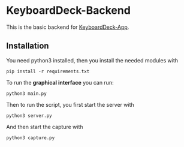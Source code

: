 # KeyboardDeck-Backend

This is the basic backend for [KeyboardDeck-App](https://github.com/FrancescoCaracciolo/KeyboardDeck-App).

## Installation
You need python3 installed, then you install the needed modules with
```
pip install -r requirements.txt
```
To run the **graphical interface** you can run:
```
python3 main.py
```
Then to run the script, you first start the server with
```
python3 server.py
```
And then start the capture with
```
python3 capture.py
```